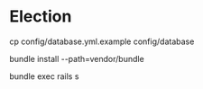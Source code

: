 Election
========

cp config/database.yml.example config/database

bundle install --path=vendor/bundle

bundle exec rails s
